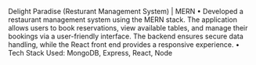 Delight Paradise (Resturant Management System) | MERN
• Developed a restaurant management system using the MERN stack. The application allows users to book
reservations, view available tables, and manage their bookings via a user-friendly interface. The backend ensures
secure data handling, while the React front end provides a responsive experience.
• Tech Stack Used: MongoDB, Express, React, Node

